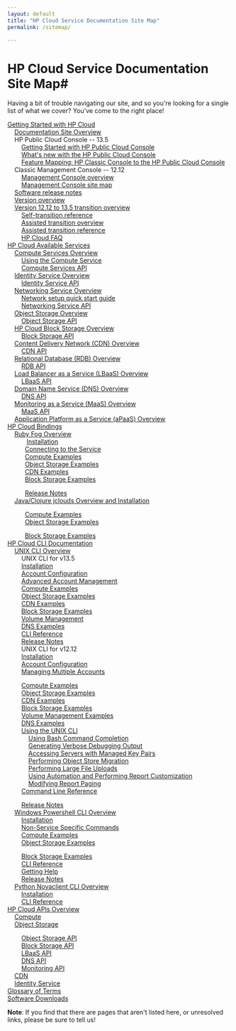```yaml
---
layout: default
title: "HP Cloud Service Documentation Site Map"
permalink: /sitemap/

---
```

# HP Cloud Service Documentation Site Map#

Having a bit of trouble navigating our site, and so you're looking for a single list of what we cover?  You've come to the right place!

[Getting Started with HP Cloud](/)<br>
&nbsp;&nbsp;&nbsp;&nbsp;[Documentation Site Overview](/site-overview)<br>
&nbsp;&nbsp;&nbsp;&nbsp;HP Public Cloud Console -- 13.5<br>
&nbsp;&nbsp;&nbsp;&nbsp;&nbsp;&nbsp;&nbsp;&nbsp;[Getting Started with HP Public Cloud Console](/hpcloudconsole/)<br>
&nbsp;&nbsp;&nbsp;&nbsp;&nbsp;&nbsp;&nbsp;&nbsp;[What's new with the HP Public Cloud Console](/whats_new_with_HP_Cloud_Console/)<br>
&nbsp;&nbsp;&nbsp;&nbsp;&nbsp;&nbsp;&nbsp;&nbsp;[Feature Mapping: HP Classic Console to the HP Public Cloud Console](/hpcloudconsolefeaturemap/)<br>
&nbsp;&nbsp;&nbsp;&nbsp;Classic Management Console -- 12.12<br>
&nbsp;&nbsp;&nbsp;&nbsp;&nbsp;&nbsp;&nbsp;&nbsp;[Management Console overview](/mc/)<br>
&nbsp;&nbsp;&nbsp;&nbsp;&nbsp;&nbsp;&nbsp;&nbsp;[Management Console site map](/mc/sitemap/)<br>
&nbsp;&nbsp;&nbsp;&nbsp;[Software release notes](/release-notes/)<br>
&nbsp;&nbsp;&nbsp;&nbsp;[Version overview](/version-overview)<br>
&nbsp;&nbsp;&nbsp;&nbsp;[Version 12.12 to 13.5 transition overview](/migration-overview/)<br>
&nbsp;&nbsp;&nbsp;&nbsp;&nbsp;&nbsp;&nbsp;&nbsp;[Self-transition reference](/migration-overview-reference/)<br>
&nbsp;&nbsp;&nbsp;&nbsp;&nbsp;&nbsp;&nbsp;&nbsp;[Assisted transition overview](/migration-details/)<br>
&nbsp;&nbsp;&nbsp;&nbsp;&nbsp;&nbsp;&nbsp;&nbsp;[Assisted transition reference](/migration-details-reference/)<br>
&nbsp;&nbsp;&nbsp;&nbsp;&nbsp;&nbsp;&nbsp;&nbsp;[HP Cloud FAQ](/faq)<br>
[HP Cloud Available Services](/services/)<br> 
&nbsp;&nbsp;&nbsp;&nbsp;[Compute Services Overview](/compute)<br>
&nbsp;&nbsp;&nbsp;&nbsp;&nbsp;&nbsp;&nbsp;&nbsp;[Using the Compute Service](/compute/using/)<br>
&nbsp;&nbsp;&nbsp;&nbsp;&nbsp;&nbsp;&nbsp;&nbsp;[Compute Services API](/api/v13/compute/)<br>
&nbsp;&nbsp;&nbsp;&nbsp;[Identity Service Overview](/identity/)<br>
&nbsp;&nbsp;&nbsp;&nbsp;&nbsp;&nbsp;&nbsp;&nbsp;[Identity Service API](/api/v13/identity/)<br>
&nbsp;&nbsp;&nbsp;&nbsp;[Networking Service Overview](/compute/networks/)<br>
&nbsp;&nbsp;&nbsp;&nbsp;&nbsp;&nbsp;&nbsp;&nbsp;[Network setup quick start guide]( /compute/network-quick-start/)<br>
&nbsp;&nbsp;&nbsp;&nbsp;&nbsp;&nbsp;&nbsp;&nbsp;[Networking Service API](/api/v13/networking/)<br>
&nbsp;&nbsp;&nbsp;&nbsp;[Object Storage Overview](/object-storage/)<br>
&nbsp;&nbsp;&nbsp;&nbsp;&nbsp;&nbsp;&nbsp;&nbsp;[Object Storage API](/api/object-storage/)<br>
&nbsp;&nbsp;&nbsp;&nbsp;[HP Cloud Block Storage Overview](/block-storage/)<br>
&nbsp;&nbsp;&nbsp;&nbsp;&nbsp;&nbsp;&nbsp;&nbsp;[Block Storage API](/api/v13/block-storage/)<br>
&nbsp;&nbsp;&nbsp;&nbsp;[Content Delivery Network (CDN) Overview](/cdn/)<br>
&nbsp;&nbsp;&nbsp;&nbsp;&nbsp;&nbsp;&nbsp;&nbsp;[CDN API](/cdn/api/)<br>
&nbsp;&nbsp;&nbsp;&nbsp;[Relational Database (RDB) Overview](/rdb)<br>
&nbsp;&nbsp;&nbsp;&nbsp;&nbsp;&nbsp;&nbsp;&nbsp;[RDB API](/api/v13/dbaas/)<br>
&nbsp;&nbsp;&nbsp;&nbsp;[Load Balancer as a Service (LBaaS) Overview](/lbaas)<br>
&nbsp;&nbsp;&nbsp;&nbsp;&nbsp;&nbsp;&nbsp;&nbsp;[LBaaS API](/api/lbaas)<br>
&nbsp;&nbsp;&nbsp;&nbsp;[Domain Name Service (DNS) Overview](/dns)<br>
&nbsp;&nbsp;&nbsp;&nbsp;&nbsp;&nbsp;&nbsp;&nbsp;[DNS API](/api/dns)<br>
&nbsp;&nbsp;&nbsp;&nbsp;[Monitoring as a Service (MaaS) Overview](/maas)<br>
&nbsp;&nbsp;&nbsp;&nbsp;&nbsp;&nbsp;&nbsp;&nbsp;[MaaS API](/api/v13/monitoring)<br>
&nbsp;&nbsp;&nbsp;&nbsp;[Application Platform as a Service (aPaaS) Overview](/apaas)<br>
[HP Cloud Bindings](/bindings)<br>
&nbsp;&nbsp;&nbsp;&nbsp;[Ruby Fog Overview](/bindings/fog)<br>
&nbsp;&nbsp;&nbsp;&nbsp;&nbsp;&nbsp;&nbsp;&nbsp;&nbsp;&nbsp;&nbsp;[Installation](/bindings/fog/install)<br>
&nbsp;&nbsp;&nbsp;&nbsp;&nbsp;&nbsp;&nbsp;&nbsp;&nbsp;&nbsp;[Connecting to the Service](/bindings/fog/connect)<br>
&nbsp;&nbsp;&nbsp;&nbsp;&nbsp;&nbsp;&nbsp;&nbsp;&nbsp;&nbsp;[Compute Examples](/bindings/fog/compute)<br>
&nbsp;&nbsp;&nbsp;&nbsp;&nbsp;&nbsp;&nbsp;&nbsp;&nbsp;&nbsp;[Object Storage Examples](/bindings/fog/object-storage)<br>
&nbsp;&nbsp;&nbsp;&nbsp;&nbsp;&nbsp;&nbsp;&nbsp;&nbsp;&nbsp;[CDN Examples](/bindings/fog/cdn)<br>
&nbsp;&nbsp;&nbsp;&nbsp;&nbsp;&nbsp;&nbsp;&nbsp;&nbsp;&nbsp;[Block Storage Examples](/bindings/fog/block-storage)<br>
<!-- &nbsp;&nbsp;&nbsp;&nbsp;&nbsp;&nbsp;&nbsp;&nbsp;&nbsp;&nbsp;[Using the Ruby Fog bindings](/bindings/fog/articles/)<br>
&nbsp;&nbsp;&nbsp;&nbsp;&nbsp;&nbsp;&nbsp;&nbsp;&nbsp;&nbsp;&nbsp;&nbsp;&nbsp;&nbsp;[Using authentication caching](/bindings/fog/articles/authcache)<br> -->
&nbsp;&nbsp;&nbsp;&nbsp;&nbsp;&nbsp;&nbsp;&nbsp;&nbsp;&nbsp;[Release Notes](/bindings/fog/release-notes)<br>
&nbsp;&nbsp;&nbsp;&nbsp;[Java/Clojure jclouds Overview and Installation](/bindings/jclouds)<br>
<!-- &nbsp;&nbsp;&nbsp;&nbsp;&nbsp;&nbsp;&nbsp;&nbsp;&nbsp;&nbsp;[Connecting to the Service](/bindings/jclouds/connecting)<br> -->
&nbsp;&nbsp;&nbsp;&nbsp;&nbsp;&nbsp;&nbsp;&nbsp;&nbsp;&nbsp;[Compute Examples](/bindings/jclouds/compute)<br>
&nbsp;&nbsp;&nbsp;&nbsp;&nbsp;&nbsp;&nbsp;&nbsp;&nbsp;&nbsp;[Object Storage Examples](/bindings/jclouds/object-storage)<br>
<!--&nbsp;&nbsp;&nbsp;&nbsp;&nbsp;&nbsp;&nbsp;&nbsp;&nbsp;&nbsp;[CDN Examples](/bindings/jclouds/cdn)<br>-->
&nbsp;&nbsp;&nbsp;&nbsp;&nbsp;&nbsp;&nbsp;&nbsp;&nbsp;&nbsp;[Block Storage Examples](/bindings/jclouds/block-storage)<br>
[HP Cloud CLI Documentation](/cli)<br>
&nbsp;&nbsp;&nbsp;&nbsp;[UNIX CLI Overview](/cli/unix)<br>
&nbsp;&nbsp;&nbsp;&nbsp;&nbsp;&nbsp;&nbsp;&nbsp;UNIX CLI for v13.5<br>
&nbsp;&nbsp;&nbsp;&nbsp;&nbsp;&nbsp;&nbsp;&nbsp;[Installation](/cli/unix/2/install)<br>
&nbsp;&nbsp;&nbsp;&nbsp;&nbsp;&nbsp;&nbsp;&nbsp;[Account Configuration](/cli/unix/2/configuration)<br>
&nbsp;&nbsp;&nbsp;&nbsp;&nbsp;&nbsp;&nbsp;&nbsp;[Advanced Account Management](/cli/unix/2/account-management)<br>
&nbsp;&nbsp;&nbsp;&nbsp;&nbsp;&nbsp;&nbsp;&nbsp;[Compute Examples](/cli/unix/2/compute)<br>
&nbsp;&nbsp;&nbsp;&nbsp;&nbsp;&nbsp;&nbsp;&nbsp;[Object Storage Examples](/cli/unix/2/object-storage)<br>
&nbsp;&nbsp;&nbsp;&nbsp;&nbsp;&nbsp;&nbsp;&nbsp;[CDN Examples](/cli/unix/2/cdn)<br>
&nbsp;&nbsp;&nbsp;&nbsp;&nbsp;&nbsp;&nbsp;&nbsp;[Block Storage Examples](/cli/unix/2/block-storage)<br>
&nbsp;&nbsp;&nbsp;&nbsp;&nbsp;&nbsp;&nbsp;&nbsp;[Volume Management](/block-storage/volume)<br>
&nbsp;&nbsp;&nbsp;&nbsp;&nbsp;&nbsp;&nbsp;&nbsp;[DNS Examples](/cli/unix/2/dns)<br>
&nbsp;&nbsp;&nbsp;&nbsp;&nbsp;&nbsp;&nbsp;&nbsp;[CLI Reference](/cli/unix/2/reference)<br>
&nbsp;&nbsp;&nbsp;&nbsp;&nbsp;&nbsp;&nbsp;&nbsp;[Release Notes](/cli/unix/release-notes)<br>
&nbsp;&nbsp;&nbsp;&nbsp;&nbsp;&nbsp;&nbsp;&nbsp;UNIX CLI for v12.12<br>
&nbsp;&nbsp;&nbsp;&nbsp;&nbsp;&nbsp;&nbsp;&nbsp;[Installation](/cli/unix/install)<br>
&nbsp;&nbsp;&nbsp;&nbsp;&nbsp;&nbsp;&nbsp;&nbsp;[Account Configuration](/cli/unix/configuration)<br>
&nbsp;&nbsp;&nbsp;&nbsp;&nbsp;&nbsp;&nbsp;&nbsp;[Managing Multiple Accounts](/cli/unix/account-management)<br>
<!--&nbsp;&nbsp;&nbsp;&nbsp;&nbsp;&nbsp;&nbsp;&nbsp;&nbsp;&nbsp;&nbsp;&nbsp;[Account Management](/cli/unix/configuration)<br>-->
&nbsp;&nbsp;&nbsp;&nbsp;&nbsp;&nbsp;&nbsp;&nbsp;[Compute Examples](/cli/unix/compute)<br>
&nbsp;&nbsp;&nbsp;&nbsp;&nbsp;&nbsp;&nbsp;&nbsp;[Object Storage Examples](/cli/unix/object-storage)<br>
&nbsp;&nbsp;&nbsp;&nbsp;&nbsp;&nbsp;&nbsp;&nbsp;[CDN Examples](/cli/unix/cdn)<br>
&nbsp;&nbsp;&nbsp;&nbsp;&nbsp;&nbsp;&nbsp;&nbsp;[Block Storage Examples](/cli/unix/block-storage)<br>
&nbsp;&nbsp;&nbsp;&nbsp;&nbsp;&nbsp;&nbsp;&nbsp;[Volume Management Examples](/block-storage/volume)<br>
&nbsp;&nbsp;&nbsp;&nbsp;&nbsp;&nbsp;&nbsp;&nbsp;[DNS Examples](/cli/unix/dns)<br>
&nbsp;&nbsp;&nbsp;&nbsp;&nbsp;&nbsp;&nbsp;&nbsp;[Using the UNIX CLI](/cli/unix/articles/)<br>
&nbsp;&nbsp;&nbsp;&nbsp;&nbsp;&nbsp;&nbsp;&nbsp;&nbsp;&nbsp;&nbsp;&nbsp;[Using Bash Command Completion](/cli/unix/articles/complete)<br>
&nbsp;&nbsp;&nbsp;&nbsp;&nbsp;&nbsp;&nbsp;&nbsp;&nbsp;&nbsp;&nbsp;&nbsp;[Generating Verbose Debugging Output](/cli/unix/articles/debugging)<br>
&nbsp;&nbsp;&nbsp;&nbsp;&nbsp;&nbsp;&nbsp;&nbsp;&nbsp;&nbsp;&nbsp;&nbsp;[Accessing Servers with Managed Key Pairs](/cli/unix/articles/managedkeypairs)<br>
&nbsp;&nbsp;&nbsp;&nbsp;&nbsp;&nbsp;&nbsp;&nbsp;&nbsp;&nbsp;&nbsp;&nbsp;[Performing Object Store Migration](/cli/unix/articles/migration)<br>
&nbsp;&nbsp;&nbsp;&nbsp;&nbsp;&nbsp;&nbsp;&nbsp;&nbsp;&nbsp;&nbsp;&nbsp;[Performing Large File Uploads](/cli/unix/articles/large)<br>
&nbsp;&nbsp;&nbsp;&nbsp;&nbsp;&nbsp;&nbsp;&nbsp;&nbsp;&nbsp;&nbsp;&nbsp;[Using Automation and Performing Report Customization](/cli/unix/articles/reports)<br>
&nbsp;&nbsp;&nbsp;&nbsp;&nbsp;&nbsp;&nbsp;&nbsp;&nbsp;&nbsp;&nbsp;&nbsp;[Modifying Report Paging](/cli/unix/articles/paging)<br>
&nbsp;&nbsp;&nbsp;&nbsp;&nbsp;&nbsp;&nbsp;&nbsp;[Command Line Reference](/cli/unix/reference)<br>
<!--&nbsp;&nbsp;&nbsp;&nbsp;&nbsp;&nbsp;&nbsp;&nbsp;[Getting Help](/cli/unix/help)<br>-->
&nbsp;&nbsp;&nbsp;&nbsp;&nbsp;&nbsp;&nbsp;&nbsp;[Release Notes](/cli/unix/release-notes)<br>
&nbsp;&nbsp;&nbsp;&nbsp;[Windows Powershell CLI Overview](/cli/windows)<br>
&nbsp;&nbsp;&nbsp;&nbsp;&nbsp;&nbsp;&nbsp;&nbsp;[Installation](/cli/windows/installation)<br>
&nbsp;&nbsp;&nbsp;&nbsp;&nbsp;&nbsp;&nbsp;&nbsp;[Non-Service Specific Commands](/cli/windows/commands)<br>
&nbsp;&nbsp;&nbsp;&nbsp;&nbsp;&nbsp;&nbsp;&nbsp;[Compute Examples](/cli/windows/compute)<br>
&nbsp;&nbsp;&nbsp;&nbsp;&nbsp;&nbsp;&nbsp;&nbsp;[Object Storage Examples](/cli/windows/containers-and-folders)<br>
<!--&nbsp;&nbsp;&nbsp;&nbsp;&nbsp;&nbsp;&nbsp;&nbsp;[CDN Examples](/cli/windows/cdn)<br>-->
&nbsp;&nbsp;&nbsp;&nbsp;&nbsp;&nbsp;&nbsp;&nbsp;[Block Storage Examples](/cli/windows/block-storage)<br>
&nbsp;&nbsp;&nbsp;&nbsp;&nbsp;&nbsp;&nbsp;&nbsp;[CLI Reference](/cli/windows/reference)<br>
&nbsp;&nbsp;&nbsp;&nbsp;&nbsp;&nbsp;&nbsp;&nbsp;[Getting Help](/cli/windows/help)<br>
&nbsp;&nbsp;&nbsp;&nbsp;&nbsp;&nbsp;&nbsp;&nbsp;[Release Notes](/cli/windows/release-notes)<br>
&nbsp;&nbsp;&nbsp;&nbsp;[Python Novaclient CLI Overview](/cli/nova)<br>
&nbsp;&nbsp;&nbsp;&nbsp;&nbsp;&nbsp;&nbsp;&nbsp;[Installation](/cli/nova/install)<br>
&nbsp;&nbsp;&nbsp;&nbsp;&nbsp;&nbsp;&nbsp;&nbsp;[CLI Reference](/cli/nova/reference)<br>
[HP Cloud APIs Overview](/api)<br>
&nbsp;&nbsp;&nbsp;&nbsp;[Compute](/api/v13/compute)<br>
&nbsp;&nbsp;&nbsp;&nbsp;[Object Storage](/object-storage/api)<br>
<!-- &nbsp;&nbsp;&nbsp;&nbsp;[Using Object Storage with cURL](/object-storage/api/curl)<br> -->
&nbsp;&nbsp;&nbsp;&nbsp;&nbsp;&nbsp;&nbsp;&nbsp;[Object Storage API](/api/object-storage/)<br>
&nbsp;&nbsp;&nbsp;&nbsp;&nbsp;&nbsp;&nbsp;&nbsp;[Block Storage API](/api/v13/block-storage/)<br>
&nbsp;&nbsp;&nbsp;&nbsp;&nbsp;&nbsp;&nbsp;&nbsp;[LBaaS API](/api/lbaas)<br>
&nbsp;&nbsp;&nbsp;&nbsp;&nbsp;&nbsp;&nbsp;&nbsp;[DNS API](/api/dns)<br>
&nbsp;&nbsp;&nbsp;&nbsp;&nbsp;&nbsp;&nbsp;&nbsp;[Monitoring API](/api/v13/monitoring)<br>
&nbsp;&nbsp;&nbsp;&nbsp;[CDN](/api/CDN)<br>
&nbsp;&nbsp;&nbsp;&nbsp;[Identity Service](/api/v13/identity/)<br>
[Glossary of Terms](/glossary)<br>
[Software Downloads](/downloads)<br>

**Note**: If you find that there are pages that aren't listed here, or unresolved links, please be sure to tell us!
